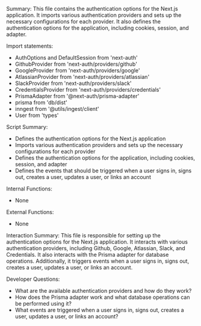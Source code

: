 Summary:
This file contains the authentication options for the Next.js application. It imports various authentication providers and sets up the necessary configurations for each provider. It also defines the authentication options for the application, including cookies, session, and adapter.

Import statements:
- AuthOptions and DefaultSession from 'next-auth'
- GithubProvider from 'next-auth/providers/github'
- GoogleProvider from 'next-auth/providers/google'
- AtlassianProvider from 'next-auth/providers/atlassian'
- SlackProvider from 'next-auth/providers/slack'
- CredentialsProvider from 'next-auth/providers/credentials'
- PrismaAdapter from '@next-auth/prisma-adapter'
- prisma from 'db/dist'
- inngest from '@utils/ingest/client'
- User from 'types'

Script Summary:
- Defines the authentication options for the Next.js application
- Imports various authentication providers and sets up the necessary configurations for each provider
- Defines the authentication options for the application, including cookies, session, and adapter
- Defines the events that should be triggered when a user signs in, signs out, creates a user, updates a user, or links an account

Internal Functions:
- None

External Functions:
- None

Interaction Summary:
This file is responsible for setting up the authentication options for the Next.js application. It interacts with various authentication providers, including Github, Google, Atlassian, Slack, and Credentials. It also interacts with the Prisma adapter for database operations. Additionally, it triggers events when a user signs in, signs out, creates a user, updates a user, or links an account.

Developer Questions:
- What are the available authentication providers and how do they work?
- How does the Prisma adapter work and what database operations can be performed using it?
- What events are triggered when a user signs in, signs out, creates a user, updates a user, or links an account?